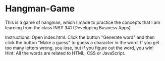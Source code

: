 # Hangman-Game
This is a game of hangman, which I made to practice the concepts that I am learning from the class INSY 341 (Developing Business Apps).

Instructions: Open index.html. Click the button "Generate word" and then click the button "Make a guess" to guess a character in the word. If you get too many letters wrong, you lose, but if you figure out the word, you win! 
Hint: All the words are related to HTML, CSS or JavaScript.
